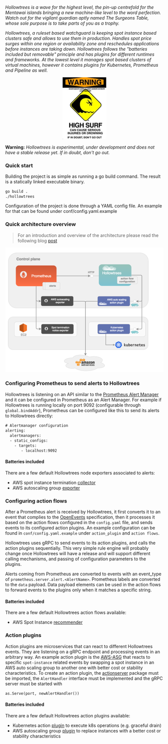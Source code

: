 _Hollowtrees is a wave for the highest level, the pin-up centrefold for the Mentawai islands bringing a new machine-like level to the word perfection. Watch out for the vigilant guardian aptly named The Surgeons Table, whose sole purpose is to take parts of you as a trophy._

_Hollowtrees, a ruleset based watchguard is keeping spot instance based clusters safe and allows to use them in production.
Handles spot price surges within one region or availability zone and reschedules applications before instances are taking down. Hollowtrees follows the "batteries included but removable" principle and has plugins for different runtimes and frameworks. At the lowest level it manages spot based clusters of virtual machines, however it contains plugins for Kubernetes, Prometheus and Pipeline as well._

<p align="center">
  <img width="139" height="197" src="docs/images/warning.jpg">
</p>

**Warning:** _Hollowtrees is experimental, under development and does not have a stable release yet. If in doubt, don't go out._

### Quick start

Building the project is as simple as running a go build command. The result is a statically linked executable binary.
```
go build .
./hollowtrees
```

Configuration of the project is done through a YAML config file. An example for that can be found under conf/config.yaml.example

### Quick architecture overview

>For an introduction and overview of the architecture please read the following blog [post](https://banzaicloud.com/blog/hollowtrees)

![Hollowtrees](docs/images/hollowtrees-overview.png)


### Configuring Prometheus to send alerts to Hollowtrees

Hollowtrees is listening on an API similar to the [Prometheus Alert Manager](https://prometheus.io/docs/alerting/alertmanager/) and it can be configured in Prometheus as an Alert Manager. For example if Hollowtrees is running locally on port 9092 (configurable through `global.bindAddr`), Prometheus can be configured like this to send its alerts to Hollowtrees directly:

```
# Alertmanager configuration
alerting:
  alertmanagers:
  - static_configs:
    - targets:
       - localhost:9092

```

#### Batteries included 

There are a few default Hollowtrees node exporters associated to alerts:

* AWS spot instance termination [collector](https://github.com/banzaicloud/spot-termination-collector)
* AWS autoscaling group [exporter](https://github.com/banzaicloud/aws-autoscaling-exporter)

### Configuring action flows

After a Prometheus alert is received by Hollowtrees, it first converts it to an event that complies to the [OpenEvents](https://openevents.io) specification, then it processes it based on the action flows configured in the `config.yaml` file, and sends events to its configured action plugins. An example configuration can be found in `conf/config.yaml.example` under `action_plugin` and `action flows`.

Hollowtrees uses gRPC to send events to its action plugins, and calls the action plugins sequentially. This very simple rule engine will probably change once Hollowtrees will have a release and will support different calling mechanisms, and passing of configuration parameters to the plugins.

Alerts coming from Prometheus are converted to events with an event_type of `prometheus.server.alert.<AlertName>`. Prometheus labels are converted to the `data` payload. Data payload elements can be used in the action flows to forward events to the plugins only when it matches a specific string.

#### Batteries included 

There are a few default Hollowtrees action flows available:

* AWS Spot Instance [recommender](https://github.com/banzaicloud/spot-recommender)

### Action plugins

Action plugins are microservices that can react to different Hollowtrees events. They are listening on a gRPC endpoint and processing events in an arbitrary way. An example action plugin is the [AWS-ASG](https://github.com/banzaicloud/ht-aws-asg-action-plugin) that reacts to specific `spot-instance` related events by swapping a spot instance in an AWS auto scaling group to another one with better cost or stability characteristics.
To create an action plugin, the [actionserver](github.com/banzaicloud/hollowtrees/actionserver) package must be imported, the `AlertHandler` interface must be implemented and the gRPC server must be started with

```
as.Serve(port, newAlertHandler())
```

#### Batteries included 

There are a few default Hollowtrees action plugins available:

* Kubernetes action [plugin](https://github.com/banzaicloud/ht-k8s-action-plugin) to execute k8s operations (e.g. graceful drain)
* AWS autoscaling group [plugin](https://github.com/banzaicloud/ht-aws-asg-action-plugin) to replace instances with a better cost or stability characteristics

